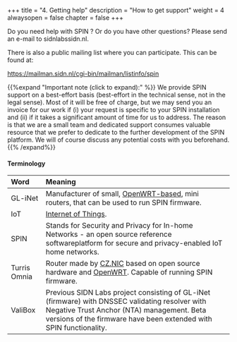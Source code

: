 +++
title = "4. Getting help"
description = "How to get support"
weight = 4
alwaysopen = false
chapter = false
+++

Do you need help with SPIN ? Or do you have other questions? Please send an e-mail to sidnlabs<i class="fa fa-at"></i>sidn.nl.

There is also a public mailing list where you can participate. This can be found at:

<i class="fa fa-envelope-open"></i> https://mailman.sidn.nl/cgi-bin/mailman/listinfo/spin

{{%expand "Important note (click to expand):" %}}
We provide SPIN support on a best-effort basis (best-effort in the technical sense, not in the legal sense). Most of it will be free of charge, but we may send you an invoice for our work if (i) your request is specific to your SPIN installation and (ii) if it takes a significant amount of time for us to address. The reason is that we are a small team and dedicated support consumes valuable resource that we prefer to dedicate to the further development of the SPIN platform. We will of course discuss any potential costs with you beforehand.
{{% /expand%}}

#### Terminology

| Word | Meaning |
| :----| :-------|
| GL-iNet | Manufacturer of small, [OpenWRT-based](https://wiki.openwrt.org/toh/gl-inet/gl-inet_64xx), mini routers, that can be used to run SPIN firmware.
| IoT | [Internet of Things](https://en.wikipedia.org/wiki/Internet_of_things). 
| SPIN | Stands for Security and Privacy for In-home Networks - an open source reference softwareplatform for secure and privacy-enabled IoT home networks.
| Turris Omnia | Router made by [CZ.NIC](https://omnia.turris.cz/en/) based on open source hardware and [OpenWRT](https://wiki.openwrt.org/toh/hwdata/turris/turris_turris_omnia). Capable of running SPIN firmware.
| ValiBox | Previous SIDN Labs project consisting of GL-iNet (firmware) with DNSSEC validating resolver with Negative Trust Anchor (NTA) management. Beta versions of the firmware have been extended with SPIN functionality.



